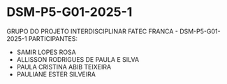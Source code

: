# DSM-P5-G01-2025-1
GRUPO DO PROJETO INTERDISCIPLINAR FATEC FRANCA - DSM-P5-G01-2025-1
PARTICIPANTES: 
<ul>
  <li>SAMIR LOPES ROSA</li>
  <li>ALLISSON RODRIGUES DE PAULA E SILVA</li>
  <li>PAULA CRISTINA ABIB TEIXEIRA</li>
  <li>PAULIANE ESTER SILVEIRA</li>
</ul>
